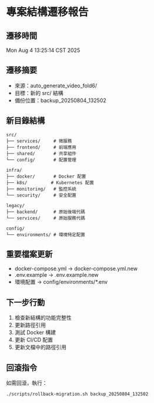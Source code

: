 # 專案結構遷移報告

## 遷移時間
Mon Aug  4 13:25:14 CST 2025

## 遷移摘要
- 來源：auto_generate_video_fold6/
- 目標：新的 src/ 結構
- 備份位置：backup_20250804_132502

## 新目錄結構
```
src/
├── services/     # 微服務
├── frontend/     # 前端應用
├── shared/       # 共享組件
└── config/       # 配置管理

infra/
├── docker/       # Docker 配置
├── k8s/         # Kubernetes 配置
├── monitoring/   # 監控系統
└── security/     # 安全配置

legacy/
├── backend/      # 原始後端代碼
└── services/     # 原始服務代碼

config/
└── environments/ # 環境特定配置
```

## 重要檔案更新
- docker-compose.yml -> docker-compose.yml.new
- .env.example -> .env.example.new
- 環境配置 -> config/environments/*.env

## 下一步行動
1. 檢查新結構的功能完整性
2. 更新路徑引用
3. 測試 Docker 構建
4. 更新 CI/CD 配置
5. 更新文檔中的路徑引用

## 回滾指令
如需回滾，執行：
```bash
./scripts/rollback-migration.sh backup_20250804_132502
```
